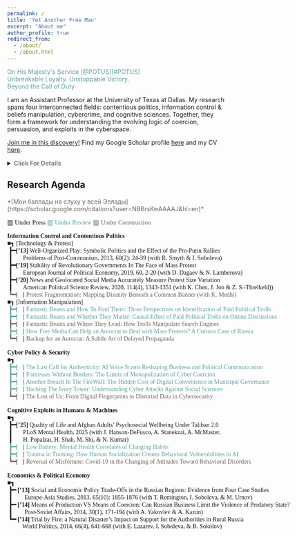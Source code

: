 ```yaml
---
permalink: /
title: 'Yet Another Free Man'
excerpt: "About me"
author_profile: true
redirect_from: 
  - /about/
  - /about.html
---
```

<span style="color:CadetBlue;">
On His Majesty's Service [@POTUS](#POTUS) <br>
Unbreakable Loyalty. Unstoppable Victory. <br>
Beyond the Call of Duty
</span>

<audio id="background-audio" autoplay>
  <source src="mus.mp3" type="audio/mpeg">
</audio>



I am an Assistant Professor at the University of Texas at Dallas.  My research spans four interconnected fields: contentious politics, information control & beliefs manipulation, cybercrime, and cognitive sciences. Together, they form a framework for understanding the evolving logic of coercion, persuasion, and exploits in the cyberspace.

[Join me in this discovery!](https://anton-sobolev.youcanbook.me/) Find my Google Scholar profile [here](https://scholar.google.com/citations?user=NBBrsKwAAAAJ&hl=en) and my CV [here](cv/).


<details>
    <summary>
    <span style="color:Gray;"><b>Click For Details</b></span>
    </summary>

<br>
At the heart of my inquiry lies a question: <b>What is cyberspace, and how does it redefine the boundaries between information and the physical world? Can we adapt the classic ideas of Weber, Tilly, and Olson—about monopolies on coercion—to a reality where power is diffused across networks of data and algorithms?</b> These theoretical puzzles guide my exploration of how states and criminals exploit cognitive vulnerabilities information flows to enforce control in an era where distinguishing truth from fiction has become prohibitively expensive for the average person. <br> <br>

Equally, I study the mechanics of persuasion and propaganda. <b>In a world teeming with bots, trolls, and covert operations, the line between organic user behavior and state-sponsored manipulation blurs.</b> This raises profound questions about the architecture of belief systems and the fragility of democratic discourse when trust in information sources erodes.<br><br>

My research delves into the <b>parallels between human and machine learning</b>. Both, it seems, are shaped by incomplete and often biased datasets—be it the emotional scars of childhood or the skewed inputs that define artificial intelligence training sets. These vulnerabilities create fertile ground for cybercriminals  <b>to exploit cognitive weaknesses in humans and AI-based systems.</b><br><br>

Each of these threads —- cyberspace, manipulation, behavioral vulnerabilities, and the blurred boundaries between humans and machines -— connects to a broader ambition: to map the invisible contours of power and resistance in a world where the digital and the physical increasingly overlap.
 <br>
</details>

## Research Agenda

<span style="color:#6F6661;">
*[Мои баллады на слуху у всей Эллады](https://scholar.google.com/citations?user=NBBrsKwAAAAJ&hl=en)*
</span>

<p style="font-family:'JetBrains Mono';font-size: 105%;">
▨ Under Press <span style="color:CadetBlue;"> ▨ Under Review </span>  <span style="color:#6F6661;"> ▨ Under Construction</span> 
</p>

<p style="font-family:'JetBrains Mono'; white-space: nowrap;">
<b>Information Control and Contentious Politics </b><br>
        ■┓ [Technology & Protest] <br>
<b>&nbsp;┣━[’13]</b> Well-Organized Play: Symbolic Politics and the Effect of the Pro-Putin Rallies <br>
<b>&nbsp;┃&nbsp;&nbsp;&nbsp;&nbsp;&nbsp;&nbsp;&nbsp;</b>Problems of Post-Communism, 2013, 60(2): 24-39 (with R. Smyth & I. Soboleva) <br>
<b>&nbsp;┣━[’19]</b> Stability of Revolutionary Governments In The Face of Mass Protest <br>
<b>&nbsp;┃&nbsp;&nbsp;&nbsp;&nbsp;&nbsp;&nbsp;</b> European Journal of Political Economy, 2019, 60, 2-20  (with D. Dagaev & N. Lamberova) <br> 
<b>&nbsp;┣━[’20]</b> News and Geolocated Social Media Accurately Measure Protest Size Variation <br>
<b>&nbsp;┃&nbsp;&nbsp;&nbsp;&nbsp;&nbsp;&nbsp;&nbsp;</b>American Political Science Review,  2020, 114(4), 1343-1351 (with K. Chen, J. Joo & Z. S.-Threlkeld)) <br> <span style="color:#6F6661;">
<b>&nbsp;┗━[&nbsp;&nbsp;&nbsp;]</b> Protest Fragmentation: Mapping Disunity Beneath a Common Banner (with K. Medhi)</span><br>
        ■┓ [Information Manipulation] <br><span style="color:CadetBlue;">
<b>&nbsp;┣━[&nbsp;&nbsp;&nbsp;]</b>  Fantastic Beasts and How To Find Them: Three Perspectives on Identification of Paid Political Trolls <br>
<b>&nbsp;┣━[&nbsp;&nbsp;&nbsp;]</b>  Fantastic Beasts and Whether They Matter: Causal Effect of Paid Political Trolls on Online Discussions  <br></span> <span style="color:#6F6661;">
<b>&nbsp;┣━[&nbsp;&nbsp;&nbsp;]</b>  Fantastic Beasts and Where They Lead: How Trolls Manipulate Search Engines </span> <br> <span style="color:CadetBlue;">
<b>&nbsp;┣━[&nbsp;&nbsp;&nbsp;]</b>  How Free Media Can Help an Autocrat to Deal with Mass Protests? A Curious Case of Russia</span>  <br> <span style="color:#6F6661;">
<b>&nbsp;┗━[&nbsp;&nbsp;&nbsp;]</b>  Backup for an Autocrat: A Subtle Art of Delayed Propaganda  <br> </span>
<br>
<b>Cyber Policy & Security</b><br>
<b>     ■┓</b> <br> <span style="color:CadetBlue;">
<b>&nbsp;┣━[&nbsp;&nbsp;&nbsp;]</b> The Last Call for Authenticity: AI Voice Scams Reshaping Business and Political Communication <br>
<b>&nbsp;┣━[&nbsp;&nbsp;&nbsp;]</b> Fortresses Without Borders: The Limits of Monopolization of Cyber Coercion <br>
<b>&nbsp;┣━[&nbsp;&nbsp;&nbsp;]</b> Another Breach In The FireWall: The Hidden Cost of Digital Convenience in Municipal Governance<br>
<b>&nbsp;┣━[&nbsp;&nbsp;&nbsp;]</b> Hacking The Ivory Tower: Understanding Cyber Attacks Against Social Sciences <br> </span> <span style="color:#6F6661;">
<b>&nbsp;┗━[&nbsp;&nbsp;&nbsp;]</b> The Lost of Us: From Digital Fingerprints to Distorted Data in Cybersecurity <br></span>
<br>
<b>Cognitive Exploits in Humans & Machines</b><br>
<b>     ■┓</b> <br><span>
<b>&nbsp;┣━[’25]</b> Quality of Life and Afghan Adults’ Psychosocial Wellbeing Under Taliban 2.0 <br>
<b>&nbsp;┃&nbsp;&nbsp;&nbsp;&nbsp;&nbsp;&nbsp;&nbsp;</b>PLoS Mental Health, 2025 (with J. Hanson-DeFusco, A. Stanekzai, A. McMaster, <br> 
<b>&nbsp;┃&nbsp;&nbsp;&nbsp;&nbsp;&nbsp;&nbsp;&nbsp;</b>H. Popalzai, H. Shah, M. Shi, & N. Kumar) <br> </span><span style="color:CadetBlue;">
<b>&nbsp;┣━[&nbsp;&nbsp;&nbsp;]</b> Low Battery: Mental Health Correlates of Charging Habits<br>
<b>&nbsp;┣━[&nbsp;&nbsp;&nbsp;]</b> Trauma in Training: How Human Socialization Creates Behavioral Vulnerabilities in AI<br></span><span style="color:#6F6661;">
<b>&nbsp;┗━[&nbsp;&nbsp;&nbsp;]</b> Reversal of Misfortune: Covid-19 in the Changing of Attitudes Toward Behavioral Disorders <br></span>
<br>
<b>Economics & Political Economy</b><br>
<b>     ■┓</b> <br>
<b>&nbsp;┣━ [’13]</b> Social and Economic Policy Trade-Offs in the Russian Regions: Evidence from Four Case Studies <br>
<b>&nbsp;┃&nbsp;&nbsp;&nbsp;&nbsp;&nbsp;&nbsp;&nbsp;</b> Europe-Asia Studies, 2013, 65(10): 1855-1876 (with T. Remington, I. Soboleva, & M. Urnov)<br> 
<b>&nbsp;┣━ [’14]</b> Means of Production VS Means of Coercion: Can Russian Business Limit the Violence of Predatory State? <br>
<b>&nbsp;┃&nbsp;&nbsp;&nbsp;&nbsp;&nbsp;&nbsp;&nbsp;</b> Post-Soviet Affairs, 2014, 30(1), 171-194 (with A. Yakovlev & A. Kazun)   <br> 
<b>&nbsp;┗━ [’14]</b> Trial by Fire: a Natural Disaster’s Impact on Support for the Authorities in Rural Russia <br>
<b>&nbsp;&nbsp;&nbsp;&nbsp;&nbsp;&nbsp;&nbsp;&nbsp;&nbsp;</b> World Politics, 2014, 66(4), 641-668  (with E. Lazarev, I. Soboleva, & B. Sokolov) 
</p>


<!--
I am an Assistant Professor of Political Economy and Cyber Policy at the University of Texas at Dallas. My research studies questions of politics using text analysis, machine learning, and causal inference. My recent projects focus on mass protest, cybersecurity, and political control in autocracies. More broadly, I study how digital technology shapes political behavior. 

My work has been published in [_American Political Science Review_](https://doi.org/10.1017/S0003055420000295), [_World Politics_](https://doi.org/10.1017/S0043887114000215), [_European Journal of Political Economy_](https://doi.org/10.1016/j.ejpoleco.2019.08.003), [_Post-Soviet Affairs_](https://doi.org/10.1080/1060586X.2013.859434), [_Europe-Asia Studies_](https://doi.org/10.1080/09668136.2013.838055), and [_Problems of Post-Communism_](https://doi.org/10.2753/PPC1075-8216600203). I published in American and Russian printed and electronic media, including [_The Monkey Cage Blog_](https://themonkeycage.org/2012/03/the-complicated-views-of-pro-and-anti-putin-protestors/), the leading Russian business daily [_Vedomosti_](https://www.vedomosti.ru/authors/anton-sobolev/documents), and [_Forbes-Russia_](http://www.forbes.ru/mneniya-column/siloviki/249581-nauchilsya-li-rossiiskii-biznes-zashchishchatsya-ot-silovikov).

You can find my Google Scholar profile [here](https://scholar.google.com/citations?user=NBBrsKwAAAAJ&hl=en) and my CV [here](cv/).




Prior to my appointment at Yale, I received my Ph.D. in Political Science and M.Sc. in Statistics from University of California, Los Angeles. Before coming to UCLA, I was a research fellow at the Center for the Study of Institutions and Development at Higher School of Economics in Moscow (2013-14).

Since the results of R&D investments typically emerge years after the elected incumbent leaves her office, why do incumbent politicians pursue such policies? 



My [dissertation](dissertation/) explores the information tools employed by modern non-democratic leaders to maintain political control and their citizens’ probable responses to the strategies these tools make possible. It focuses primarily on government hiring of agents to impersonate ordinary citizens and engage online and offline with members of the political opposition. 

My other current projects cover a wide range of questions associated with collective behavior in the broadest sense. In collaboration with [Keith Chen (UCLA and Uber)](http://www.anderson.ucla.edu/faculty/keith.chen/), [Zachary Steinert-Threlkeld (UCLA)](https://zacharyst.com/), and [Jungseock Joo (UCLA)](http://home.jsjoo.com/), I am developing a set of spatial deep learning models to examine the diffusion of protest in the United States after the presidential election of 2016. In a separate paper, we detail our study of the accuracy of estimates of crowd sizes generated by social media data. 

In another project co-authored with [Dmitry Dagaev (Moscow, HSE)](https://www.hse.ru/en/staff/ddagaev), [Natalia Lamberova (UCLA)](https://sites.google.com/site/natalialamberova/) and [Konstantin Sonin (Univeristy of Chicago)](https://harris.uchicago.edu/directory/konstantin-sonin), I study how communication technology has changed the architecture of social movements worldwide [(check our recent paper)](https://doi.org/10.1016/j.ejpoleco.2019.08.003).

I have conducted field research in Russia, funded by Carnegie Corporation of New York, Emory University, Moscow Higher School of Economics, Indiana University, and St Petersburg University.
Before starting my PhD program at UCLA, I was a research fellow at the Center for the Study of Institutions and Development (2013-14) and a lecturer at the Department of Political Science at Higher School of Economics in Moscow (2010-13). I received *“The Best Lecturer of the Political Science Department”* Award in 2012. I also was a visiting research fellow at Russian & East European Institute at Indiana University.

-->
